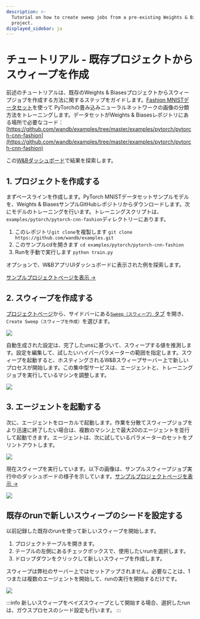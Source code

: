 ```yaml
---
description: >-
  Tutorial on how to create sweep jobs from a pre-existing Weights & Biases
  project.
displayed_sidebar: ja
---
```


# チュートリアル - 既存プロジェクトからスウィープを作成

<head>
    <title>Create sweeps from existing projects Tutorial</title>
</head>

前述のチュートリアルは、既存のWeights & Biasesプロジェクトからスウィープジョブを作成する方法に関するステップをガイドします。[Fashion MNISTデータセット](https://github.com/zalandoresearch/fashion-mnist)を使って PyTorchの畳み込みニューラルネットワークの画像の分類方法をトレーニングします。データセットがWeights & Biasesレポジトリにある場所で必要なコード： [https://github.com/wandb/examples/tree/master/examples/pytorch/pytorch-cnn-fashion](https://github.com/wandb/examples/tree/master/examples/pytorch/pytorch-cnn-fashion)

この[W&Bダッシュボード](https://app.wandb.ai/carey/pytorch-cnn-fashion)で結果を探索します。

## 1. プロジェクトを作成する​

まずベースラインを作成します。PyTorch MNISTデータセットサンプルモデルを、Weights & BiasesサンプルGitHubレポジトリからダウンロードします。次にモデルのトレーニングを行います。トレーニングスクリプトは、`examples/pytorch/pytorch-cnn-fashion`ディレクトリーにあります。

1. このレポジトリ`git clone`を複製します `git clone https://github.com/wandb/examples.git`
2. このサンプルcdを開きます  `cd examples/pytorch/pytorch-cnn-fashion`
3. Runを手動で実行します `python train.py`

オプションで、W&BアプリUIダッシュボードに表示された例を探索します。

[サンプルプロジェクトページを表示  →](https://app.wandb.ai/carey/pytorch-cnn-fashion)

## 2. スウィープを作成する​

[プロジェクトページ](../app/pages/project-page.md)から、サイドバーにある[`Sweep（スウィープ）`タブ](./sweeps-ui.md) を開き、`Create Sweep（スウィープを作成）`を選びます。

![](@site/static/images/sweeps/sweep1.png)

自動生成された設定は、完了したunsに基づいて、スウィープする値を推測します。設定を編集して、試したいハイパーパラメーターの範囲を指定します。スウィープを起動すると、ホスティングされるW&Bスウィープサーバー上で新しいプロセスが開始します。この集中型サービスは、エージェントと、トレーニングジョブを実行しているマシンを調整します。

![](@site/static/images/sweeps/sweep2.png)

## 3. エージェントを起動する​

次に、エージェントをローカルで起動します。作業を分散てスウィープジョブをより迅速に終了したい場合は、複数のマシン上で最大20のエージェントを並行して起動できます。エージェントは、次に試しているパラメーターのセットをプリントアウトします。

![](@site/static/images/sweeps/sweep3.png)

現在スウィープを実行しています。以下の画像は、サンプルスウィープジョブ実行中のダッシュボードの様子を示しています。[サンプルプロジェクトページを表示 →](https://app.wandb.ai/carey/pytorch-cnn-fashion)

![](https://paper-attachments.dropbox.com/s\_5D8914551A6C0AABCD5718091305DD3B64FFBA192205DD7B3C90EC93F4002090\_1579066494222\_image.png)

## 既存のrunで新しいスウィープのシードを設定する​

以前記録した既存のrunを使って新しいスウィープを開始します。

1. プロジェクトテーブルを開きます。
2. テーブルの左側にあるチェックボックスで、使用したいrunを選択します。
3. ドロップダウンをクリックして新しいスウィープを作成します。

スウィープは弊社のサーバー上ではセットアップされません。必要なことは、1つまたは複数のエージェントを開始して、runの実行を開始するだけです。

![](/images/sweeps/tutorial_sweep_runs.png)

:::info
新しいスウィープをベイズスウィープとして開始する場合、選択したrunは、ガウスプロセスのシード設定も行います。
:::
